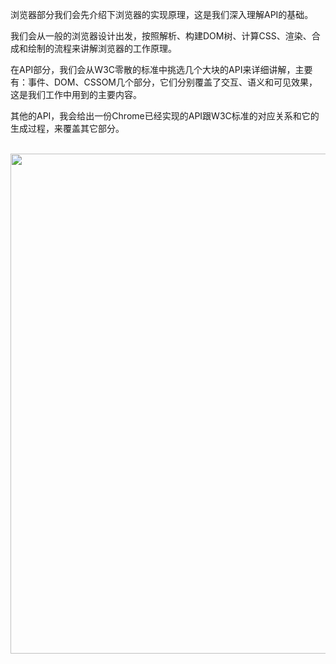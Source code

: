 浏览器部分我们会先介绍下浏览器的实现原理，这是我们深入理解API的基础。

我们会从一般的浏览器设计出发，按照解析、构建DOM树、计算CSS、渲染、合成和绘制的流程来讲解浏览器的工作原理。

在API部分，我们会从W3C零散的标准中挑选几个大块的API来详细讲解，主要有：事件、DOM、CSSOM几个部分，它们分别覆盖了交互、语义和可见效果，这是我们工作中用到的主要内容。

其他的API，我会给出一份Chrome已经实现的API跟W3C标准的对应关系和它的生成过程，来覆盖其它部分。

<br/>
<img src='https://github.com/jiangxia/FE-Knowledge/raw/master/images/36.png' width='800'>
<br/>